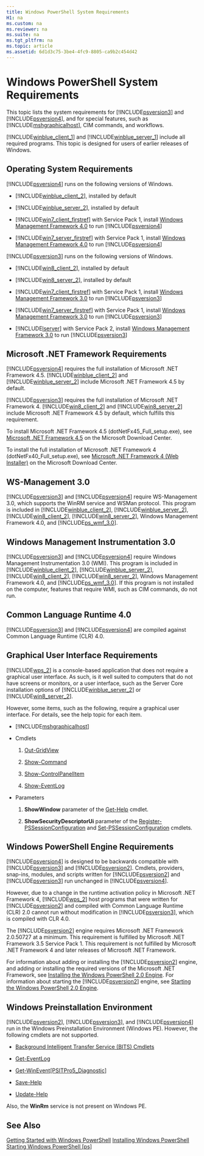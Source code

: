 ```yaml
---
title: Windows PowerShell System Requirements
H1: na
ms.custom: na
ms.reviewer: na
ms.suite: na
ms.tgt_pltfrm: na
ms.topic: article
ms.assetid: 6d1d3c75-3be4-4fc9-8805-ca9b2c454d42
---
```

# Windows PowerShell System Requirements
This topic lists the system requirements for [!INCLUDE[psversion3](../../Topics/Powershell_CmdLineHlp\includes/psversion3_md.md)] and [!INCLUDE[psversion4](../../Topics/Powershell_GetStart\includes/psversion4_md.md)], and for special features, such as [!INCLUDE[mshgraphicalhost](../../Topics/Powershell_GetStart\includes/mshgraphicalhost_md.md)], CIM commands, and workflows.

[!INCLUDE[winblue_client_1](../../Topics/Powershell_GetStart\includes/winblue_client_1_md.md)] and [!INCLUDE[winblue_server_1](../../Topics/Powershell_GetStart\includes/winblue_server_1_md.md)] include all required programs. This topic is designed for users of earlier releases of Windows.

## Operating System Requirements
[!INCLUDE[psversion4](../../Topics/Powershell_GetStart\includes/psversion4_md.md)] runs on the following versions of Windows.

-   [!INCLUDE[winblue_client_2](../../Topics/Powershell_GetStart\includes/winblue_client_2_md.md)], installed by default

-   [!INCLUDE[winblue_server_2](../../Topics/Powershell_GetStart\includes/winblue_server_2_md.md)], installed by default

-   [!INCLUDE[win7_client_firstref](../../Topics/Powershell_GetStart\includes/win7_client_firstref_md.md)] with Service Pack 1, install [Windows Management Framework 4.0](http://go.microsoft.com/fwlink/?LinkId=293881) to run [!INCLUDE[psversion4](../../Topics/Powershell_GetStart\includes/psversion4_md.md)]

-   [!INCLUDE[win7_server_firstref](../../Topics/Powershell_GetStart\includes/win7_server_firstref_md.md)] with Service Pack 1, install [Windows Management Framework 4.0](http://go.microsoft.com/fwlink/?LinkId=293881) to run [!INCLUDE[psversion4](../../Topics/Powershell_GetStart\includes/psversion4_md.md)]

[!INCLUDE[psversion3](../../Topics/Powershell_CmdLineHlp\includes/psversion3_md.md)] runs on the following versions of Windows.

-   [!INCLUDE[win8_client_2](../../Topics/Powershell_GetStart\includes/win8_client_2_md.md)], installed by default

-   [!INCLUDE[win8_server_2](../../Topics/Powershell_GetStart\includes/win8_server_2_md.md)], installed by default

-   [!INCLUDE[win7_client_firstref](../../Topics/Powershell_GetStart\includes/win7_client_firstref_md.md)] with Service Pack 1, install [Windows Management Framework 3.0](http://www.microsoft.com/download/details.aspx?id=34595) to run [!INCLUDE[psversion3](../../Topics/Powershell_CmdLineHlp\includes/psversion3_md.md)]

-   [!INCLUDE[win7_server_firstref](../../Topics/Powershell_GetStart\includes/win7_server_firstref_md.md)] with Service Pack 1, install [Windows Management Framework 3.0](http://www.microsoft.com/download/details.aspx?id=34595) to run [!INCLUDE[psversion3](../../Topics/Powershell_CmdLineHlp\includes/psversion3_md.md)]

-   [!INCLUDE[lserver](../../Topics/Powershell_GetStart\includes/lserver_md.md)] with Service Pack 2, install [Windows Management Framework 3.0](http://www.microsoft.com/download/details.aspx?id=34595) to run [!INCLUDE[psversion3](../../Topics/Powershell_CmdLineHlp\includes/psversion3_md.md)]

## Microsoft .NET Framework Requirements
[!INCLUDE[psversion4](../../Topics/Powershell_GetStart\includes/psversion4_md.md)] requires the full installation of Microsoft .NET Framework 4.5. [!INCLUDE[winblue_client_2](../../Topics/Powershell_GetStart\includes/winblue_client_2_md.md)] and [!INCLUDE[winblue_server_2](../../Topics/Powershell_GetStart\includes/winblue_server_2_md.md)] include Microsoft .NET Framework 4.5 by default.

[!INCLUDE[psversion3](../../Topics/Powershell_CmdLineHlp\includes/psversion3_md.md)] requires the full installation of Microsoft .NET Framework 4. [!INCLUDE[win8_client_2](../../Topics/Powershell_GetStart\includes/win8_client_2_md.md)] and [!INCLUDE[win8_server_2](../../Topics/Powershell_GetStart\includes/win8_server_2_md.md)] include Microsoft .NET Framework 4.5 by default, which fulfills this requirement.

To install Microsoft .NET Framework 4.5 (dotNetFx45\_Full\_setup.exe), see [Microsoft .NET Framework 4.5](http://go.microsoft.com/fwlink/?LinkID=242919) on the Microsoft Download Center.

To install the full installation of Microsoft .NET Framework 4 (dotNetFx40\_Full\_setup.exe), see [Microsoft .NET Framework 4 (Web Installer)](http://go.microsoft.com/fwlink/?LinkID=212931) on the Microsoft Download Center.

## WS\-Management 3.0
[!INCLUDE[psversion3](../../Topics/Powershell_CmdLineHlp\includes/psversion3_md.md)] and [!INCLUDE[psversion4](../../Topics/Powershell_GetStart\includes/psversion4_md.md)] require WS\-Management 3.0, which supports the WinRM service and WSMan protocol. This program is included in [!INCLUDE[winblue_client_2](../../Topics/Powershell_GetStart\includes/winblue_client_2_md.md)], [!INCLUDE[winblue_server_2](../../Topics/Powershell_GetStart\includes/winblue_server_2_md.md)], [!INCLUDE[win8_client_2](../../Topics/Powershell_GetStart\includes/win8_client_2_md.md)], [!INCLUDE[win8_server_2](../../Topics/Powershell_GetStart\includes/win8_server_2_md.md)], Windows Management Framework 4.0, and [!INCLUDE[ps_wmf_3.0](../../Topics/Powershell_GetStart\includes/ps_wmf_3.0_md.md)].

## Windows Management Instrumentation 3.0
[!INCLUDE[psversion3](../../Topics/Powershell_CmdLineHlp\includes/psversion3_md.md)] and [!INCLUDE[psversion4](../../Topics/Powershell_GetStart\includes/psversion4_md.md)] require Windows Management Instrumentation 3.0 (WMI). This program is included in [!INCLUDE[winblue_client_2](../../Topics/Powershell_GetStart\includes/winblue_client_2_md.md)], [!INCLUDE[winblue_server_2](../../Topics/Powershell_GetStart\includes/winblue_server_2_md.md)], [!INCLUDE[win8_client_2](../../Topics/Powershell_GetStart\includes/win8_client_2_md.md)], [!INCLUDE[win8_server_2](../../Topics/Powershell_GetStart\includes/win8_server_2_md.md)], Windows Management Framework 4.0, and [!INCLUDE[ps_wmf_3.0](../../Topics/Powershell_GetStart\includes/ps_wmf_3.0_md.md)]. If this program is not installed on the computer, features that require WMI, such as CIM commands, do not run.

## Common Language Runtime 4.0
[!INCLUDE[psversion3](../../Topics/Powershell_CmdLineHlp\includes/psversion3_md.md)] and [!INCLUDE[psversion4](../../Topics/Powershell_GetStart\includes/psversion4_md.md)] are compiled against Common Language Runtime (CLR) 4.0.

## Graphical User Interface Requirements
[!INCLUDE[wps_2](../../Topics/Powershell_GetStart\includes/wps_2_md.md)] is a console\-based application that does not require a graphical user interface. As such, is it well suited to computers that do not have screens or monitors, or a user interface, such as the Server Core installation options of [!INCLUDE[winblue_server_2](../../Topics/Powershell_GetStart\includes/winblue_server_2_md.md)] or [!INCLUDE[win8_server_2](../../Topics/Powershell_GetStart\includes/win8_server_2_md.md)].

However, some items, such as the following, require a graphical user interface. For details, see the help topic for each item.

-   [!INCLUDE[mshgraphicalhost](../../Topics/Powershell_GetStart\includes/mshgraphicalhost_md.md)]

-   Cmdlets

    1.  [Out-GridView](assetId:///70915a86-d753-464e-8349-cba02316154c)

    2.  [Show-Command](assetId:///65bba50b-91a8-49d5-80a2-a30fc684ba41)

    3.  [Show-ControlPanelItem](assetId:///0685d42c-37cc-498f-acf6-0ecfeb0cb162)

    4.  [Show-EventLog](assetId:///a3b0f5ad-0438-42c7-915b-d1b4793a431c)

-   Parameters

    1.  **ShowWindow** parameter of the [Get-Help](assetId:///1f46eeb4-49d7-4bec-bb29-395d9b42f54a) cmdlet.

    2.  **ShowSecurityDescriptorUi** parameter of the [Register-PSSessionConfiguration](assetId:///e9152ae2-bd6d-4056-9bc7-dc1893aa29ea) and [Set-PSSessionConfiguration](assetId:///b21fbad3-1759-4260-b206-dcb8431cd6ea) cmdlets.

## Windows PowerShell Engine Requirements
[!INCLUDE[psversion4](../../Topics/Powershell_GetStart\includes/psversion4_md.md)] is designed to be backwards compatible with [!INCLUDE[psversion3](../../Topics/Powershell_CmdLineHlp\includes/psversion3_md.md)] and [!INCLUDE[psversion2](../../Topics/Powershell_CmdLineHlp\includes/psversion2_md.md)]. Cmdlets, providers, snap\-ins, modules, and scripts written for [!INCLUDE[psversion2](../../Topics/Powershell_CmdLineHlp\includes/psversion2_md.md)] and [!INCLUDE[psversion3](../../Topics/Powershell_CmdLineHlp\includes/psversion3_md.md)] run unchanged in [!INCLUDE[psversion4](../../Topics/Powershell_GetStart\includes/psversion4_md.md)].

However, due to a change in the runtime activation policy in Microsoft .NET Framework 4, [!INCLUDE[wps_2](../../Topics/Powershell_GetStart\includes/wps_2_md.md)] host programs that were written for [!INCLUDE[psversion2](../../Topics/Powershell_CmdLineHlp\includes/psversion2_md.md)] and compiled with Common Language Runtime (CLR) 2.0 cannot run without modification in [!INCLUDE[psversion3](../../Topics/Powershell_CmdLineHlp\includes/psversion3_md.md)], which is compiled with CLR 4.0.

The [!INCLUDE[psversion2](../../Topics/Powershell_CmdLineHlp\includes/psversion2_md.md)] engine requires Microsoft .NET Framework 2.0.50727 at a minimum. This requirement is fulfilled by Microsoft .NET Framework 3.5 Service Pack 1. This requirement is not fulfilled by Microsoft .NET Framework 4 and later releases of Microsoft .NET Framework.

For information about adding or installing the [!INCLUDE[psversion2](../../Topics/Powershell_CmdLineHlp\includes/psversion2_md.md)] engine, and adding or installing the required versions of the Microsoft .NET Framework, see [Installing the Windows PowerShell 2.0 Engine](../../Topics/Powershell_GetStart/Installing-the-Windows-PowerShell-2.0-Engine.md). For information about starting the [!INCLUDE[psversion2](../../Topics/Powershell_CmdLineHlp\includes/psversion2_md.md)] engine, see [Starting the Windows PowerShell 2.0 Engine](../../Topics/Powershell_GetStart/Starting-the-Windows-PowerShell-2.0-Engine.md).

## Windows Preinstallation Environment
[!INCLUDE[psversion2](../../Topics/Powershell_CmdLineHlp\includes/psversion2_md.md)], [!INCLUDE[psversion3](../../Topics/Powershell_CmdLineHlp\includes/psversion3_md.md)], and [!INCLUDE[psversion4](../../Topics/Powershell_GetStart\includes/psversion4_md.md)] run in the Windows Preinstallation Environment (Windows PE). However, the following cmdlets are not supported.

-   [Background Intelligent Transfer Service (BITS) Cmdlets](http://go.microsoft.com/fwlink/?LinkId=257514)

-   [Get-EventLog](assetId:///b4985b11-82bf-487d-928d-becd96fc0419)

-   [Get-WinEvent[PSITPro5_Diagnostic]](assetId:///5fe94870-ed6b-4ce2-9500-93846cc65c95)

-   [Save-Help](assetId:///aed94f90-b73f-4e25-a25d-7c18d9f161fa)

-   [Update-Help](assetId:///93e1d870-ace6-432b-8778-8920291d7545)

Also, the **WinRm** service is not present on Windows PE.

## See Also
[Getting Started with Windows PowerShell](../../Topics/Powershell_GetStart/Getting-Started-with-Windows-PowerShell.md)
[Installing Windows PowerShell](../../Topics/Powershell_GetStart/Installing-Windows-PowerShell.md)
[Starting Windows PowerShell [ps]](assetId:///8ec8c2d7-8e7c-4722-a3d2-498fe5739a8e)

